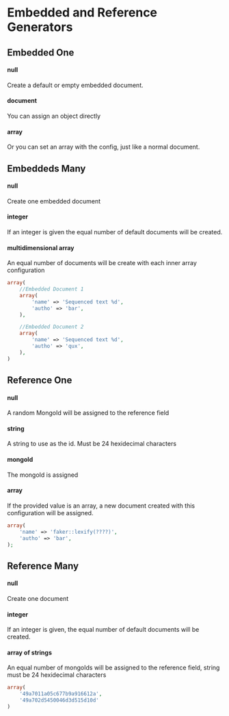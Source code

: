Embedded and Reference Generators
=================================

Embedded One
-------------

#### null
Create a default or empty embedded document. 

#### document
You can assign an object directly

#### array
Or you can set an array with the config, just like a normal document.


Embeddeds Many
--------------

#### null 
Create one embedded document

#### integer
If an integer is given the equal number of default documents will be created.

#### multidimensional array
An equal number of documents will be create with each inner array configuration

```php
array(
    //Embedded Document 1
    array(
        'name' => 'Sequenced text %d',
        'autho' => 'bar',
    ),

    //Embedded Document 2
    array(
        'name' => 'Sequenced text %d',
        'autho' => 'qux',
    ),
)
```

Reference One
-------------

#### null
A random MongoId will be assigned to the reference field

#### string
A string to use as the id. Must be 24 hexidecimal characters

#### mongoId
The mongoId is assigned

#### array
If the provided value is an array, a new document created with this configuration will be assigned.

```php
array(
    'name' => 'faker::lexify(????)',
    'autho' => 'bar',
);
```

Reference Many
--------------

#### null
Create one document

#### integer
If an integer is given, the equal number of default documents will be created.

#### array of strings
An equal number of mongoIds will be assigned to the reference field, string must be 24 hexidecimal characters

```php
array(
    '49a7011a05c677b9a916612a',
    '49a702d5450046d3d515d10d'
)
```
